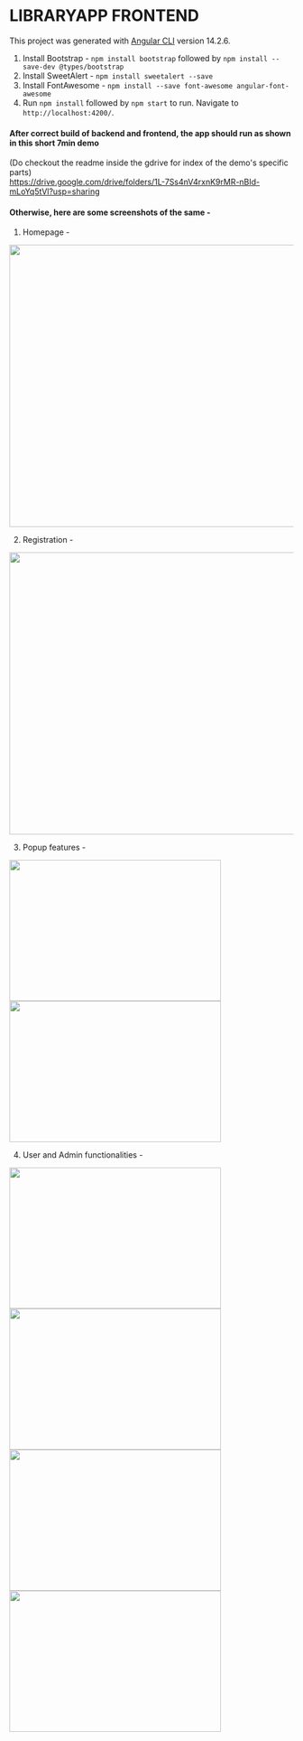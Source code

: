 # LIBRARYAPP FRONTEND

This project was generated with [Angular CLI](https://github.com/angular/angular-cli) version 14.2.6.
1. Install Bootstrap - `npm install bootstrap` followed by `npm install --save-dev @types/bootstrap`
2. Install SweetAlert - `npm install sweetalert --save`
3. Install FontAwesome - `npm install --save font-awesome angular-font-awesome`
4. Run `npm install` followed by `npm start` to run. Navigate to `http://localhost:4200/`.

#### After correct build of backend and frontend, the app should run as shown in this short 7min demo
(Do checkout the readme inside the gdrive for index of the demo's specific parts)<br>
https://drive.google.com/drive/folders/1L-7Ss4nV4rxnK9rMR-nBId-mLoYq5tVl?usp=sharing

#### Otherwise, here are some screenshots of the same -
1. Homepage -
<img src="https://user-images.githubusercontent.com/116260322/197343914-2888b219-9406-4de9-9334-64745ebe3c8a.png" width="750" height="500">

2. Registration -
<img src="https://user-images.githubusercontent.com/116260322/197344142-7458b3c7-5db6-4e87-99f3-c5dc54aff888.png" width="750" height="500">

3. Popup features -

<img src="https://user-images.githubusercontent.com/116260322/197344510-c371b735-5163-4895-9a9d-1c1fd0c26bc5.png" width="375" height="250">     <img src="https://user-images.githubusercontent.com/116260322/197344560-84f8097b-7585-44c2-92d0-af4fffbf5ec2.png" width="375" height="250">

4. User and Admin functionalities -

<img src="https://user-images.githubusercontent.com/116260322/197344714-291d8b0e-dfe6-4774-85e5-588ac4bb6ca8.png" width="375" height="250">     <img src="https://user-images.githubusercontent.com/116260322/197344717-c68e216f-87fc-4922-a3f0-b1342cdd4457.png" width="375" height="250"><br>
<img src="https://user-images.githubusercontent.com/116260322/197345175-b34a8284-4bee-484d-951a-ec03b21c581a.png" width="375" height="250">     <img src="https://user-images.githubusercontent.com/116260322/197345171-f93617fe-016a-4d14-85f5-6be203e9b825.png" width="375" height="250">
